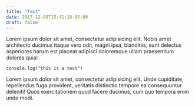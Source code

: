 ```yaml
---
title: "Test"
date: 2017-12-08T15:41:18-05:00
draft: false
---
```


Lorem ipsum dolor sit amet, consectetur adipisicing elit. Nobis amet architecto ducimus itaque vero odit, magni ipsa, blanditiis, sunt delectus asperiores harum est placeat adipisci doloremque ullam praesentium dolores quia!

```javscript
console.log("this is a test")
```

Lorem ipsum dolor sit amet, consectetur adipisicing elit. Unde cupiditate, repellendus fuga provident, veritatis distinctio tempore ea consequuntur deleniti! Quos exercitationem quod facere ducimus, cum quo tempora enim unde modi.